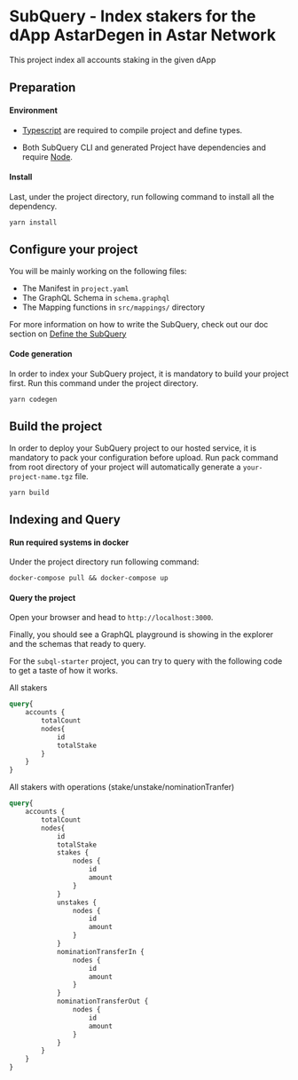 # SubQuery - Index stakers for the dApp AstarDegen in Astar Network

This project index all accounts staking in the given dApp

## Preparation

#### Environment

- [Typescript](https://www.typescriptlang.org/) are required to compile project and define types.

- Both SubQuery CLI and generated Project have dependencies and require [Node](https://nodejs.org/en/).

#### Install 

Last, under the project directory, run following command to install all the dependency.

```
yarn install
```

## Configure your project

You will be mainly working on the following files:

- The Manifest in `project.yaml`
- The GraphQL Schema in `schema.graphql`
- The Mapping functions in `src/mappings/` directory

For more information on how to write the SubQuery,
check out our doc section on [Define the SubQuery](https://doc.subquery.network/define_a_subquery.html)

#### Code generation

In order to index your SubQuery project, it is mandatory to build your project first.
Run this command under the project directory.

```
yarn codegen
```

## Build the project

In order to deploy your SubQuery project to our hosted service, it is mandatory to pack your configuration before upload.
Run pack command from root directory of your project will automatically generate a `your-project-name.tgz` file.

```
yarn build
```

## Indexing and Query

#### Run required systems in docker

Under the project directory run following command:

```
docker-compose pull && docker-compose up
```

#### Query the project

Open your browser and head to `http://localhost:3000`.

Finally, you should see a GraphQL playground is showing in the explorer and the schemas that ready to query.

For the `subql-starter` project, you can try to query with the following code to get a taste of how it works.

All stakers
```graphql
query{
    accounts {
        totalCount
        nodes{
            id
            totalStake
        }
    }
}
```

All stakers with operations (stake/unstake/nominationTranfer)
```graphql
query{
    accounts {
        totalCount
        nodes{
            id
            totalStake
            stakes {
                nodes {
                    id
                    amount
                }
            }
            unstakes {
                nodes {
                    id
                    amount
                }
            }
            nominationTransferIn {
                nodes {
                    id
                    amount
                }
            }
            nominationTransferOut {
                nodes {
                    id
                    amount
                }
            }
        }
    }
}
```
